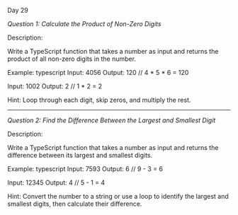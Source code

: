 Day 29

*Question 1: Calculate the Product of Non-Zero Digits*

Description:

Write a TypeScript function that takes a number as input and returns the product of all non-zero digits in the number.

Example:
typescript
Input: 4056
Output: 120  // 4 * 5 * 6 = 120

Input: 1002
Output: 2  // 1 * 2 = 2


Hint: Loop through each digit, skip zeros, and multiply the rest.

---

*Question 2: Find the Difference Between the Largest and Smallest Digit*

Description:

Write a TypeScript function that takes a number as input and returns the difference between its largest and smallest digits.

Example:
typescript
Input: 7593
Output: 6  // 9 - 3 = 6

Input: 12345
Output: 4  // 5 - 1 = 4


Hint: Convert the number to a string or use a loop to identify the largest and smallest digits, then calculate their difference.